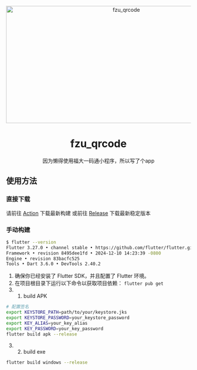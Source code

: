 <p align="center">
<img src="https://socialify.git.ci/weijianxian/fzu_qrcode/image?description=1&descriptionEditable=%E5%9B%A0%E4%B8%BA%E6%87%92%E5%BE%97%E4%BD%BF%E7%94%A8%E8%8E%8E%E5%AE%9D%E5%B0%8F%E7%A8%8B%E5%BA%8F%EF%BC%8C%E6%89%80%E4%BB%A5%E6%88%91%E5%86%99%E4%BA%86%E4%B8%AAAPP&font=Jost&forks=1&issues=1&language=1&logo=https%3A%2F%2Favatars.githubusercontent.com%2Fu%2F33548986%3Fv%3D4%26size%3D256&name=1&owner=1&pattern=Diagonal%20Stripes&pulls=1&stargazers=1&theme=Light" alt="fzu_qrcode" width="640" height="320" />
</p>

<h1 align="center">fzu_qrcode</h1>
<div align="center">因为懒得使用福大一码通小程序，所以写了个app</div>

## 使用方法

### 直接下载

请前往 [Action](https://github.com/weijianxian/fzu_qrcode/actions) 下载最新构建
或前往 [Release](https://github.com/weijianxian/fzu_qrcode/releases/latest) 下载最新稳定版本

### 手动构建

```sh
$ flutter --version
Flutter 3.27.0 • channel stable • https://github.com/flutter/flutter.git
Framework • revision 8495dee1fd • 2024-12-10 14:23:39 -0800
Engine • revision 83bacfc525
Tools • Dart 3.6.0 • DevTools 2.40.2
```

1. 确保你已经安装了 Flutter SDK，并且配置了 Flutter 环境。
2. 在项目根目录下运行以下命令以获取项目依赖： `flutter pub get`
3. 1. build APK

```sh
# 配置签名
export KEYSTORE_PATH=path/to/your/keystore.jks
export KEYSTORE_PASSWORD=your_keystore_password
export KEY_ALIAS=your_key_alias
export KEY_PASSWORD=your_key_password
flutter build apk --release
```

3. 2. build exe

```sh
flutter build windows --release
```
